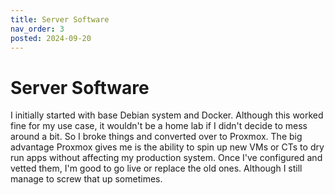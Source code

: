 ```yaml
---
title: Server Software
nav_order: 3
posted: 2024-09-20
---
```


# Server Software

I initially started with base Debian system and Docker. Although this worked fine for my use case, it wouldn't be a home lab if I didn't decide to mess around a bit. So I broke things and converted over to Proxmox. The big advantage Proxmox gives me is the ability to spin up new VMs or CTs to dry run apps without affecting my production system. Once I've configured and vetted them, I'm good to go live or replace the old ones. Although I still manage to screw that up sometimes.
